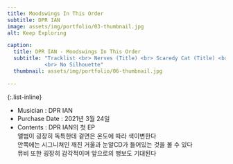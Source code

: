 ```yaml
---
title: Moodswings In This Order 
subtitle: DPR IAN
image: assets/img/portfolio/03-thumbnail.jpg
alt: Keep Exploring

caption:
  title: DPR IAN - Moodswings In This Order 
  subtitle: "Tracklist <br> Nerves (Title) <br> Scaredy Cat (Title) <br> MITO <br> So Beautiful <br> Dope Lovers <br> No Blueberries (Feat. DPRLIVE, CL) <br> Welcome To The Show 
            <br> No Silhouette"  
  thumbnail: assets/img/portfolio/06-thumbnail.jpg

---
```


{:.list-inline}
- Musician : DPR IAN
- Purchase Date : 2021년 3월 24일 
- Contents : DPR IAN의 첫 EP <br> 앨범이 굉장히 독특한데 겉면은 온도에 따라 색이변한다 <br> 안쪽에는 시그니쳐인 깨진 거울과 눈알CD가 들어있는 것을 볼 수 있다 <br> 뮤비 또한 굉장히 감각적이며 앞으로의 행보도 기대된다
